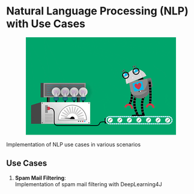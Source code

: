 # Natural Language Processing (NLP) with Use Cases
<p align="center">
  <img src="metadata/robot.gif">
</p>  
Implementation of NLP use cases in various scenarios

## Use Cases
1. **Spam Mail Filtering**:  
Implementation of spam mail filtering with DeepLearning4J